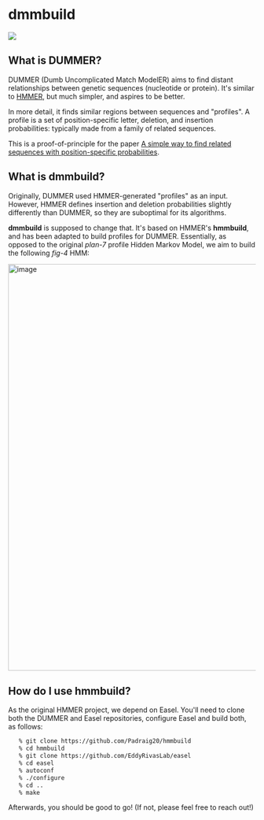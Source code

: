 # dmmbuild
![](https://img.shields.io/badge/license-MIT-brightgreen.svg)

## What is DUMMER?

DUMMER (Dumb Uncomplicated Match ModelER) aims to find distant
relationships between genetic sequences (nucleotide or protein).  It's
similar to [HMMER](http://hmmer.org), but much simpler, and aspires
to be better.

In more detail, it finds similar regions between sequences and
"profiles".  A profile is a set of position-specific letter, deletion,
and insertion probabilities: typically made from a family of related
sequences.

This is a proof-of-principle for the paper [A simple way to find
related sequences with position-specific probabilities](https://doi.org/10.1101/2025.03.14.643233).

## What is dmmbuild?

Originally, DUMMER used HMMER-generated "profiles" as an input.
However, HMMER defines insertion and deletion probabilities slightly
differently than DUMMER, so they are suboptimal for its algorithms.

**dmmbuild** is supposed to change that. It's based on HMMER's
**hmmbuild**, and has been adapted to build profiles for DUMMER.
Essentially, as opposed to the original *plan-7* profile Hidden
Markov Model, we aim to build the following *fig-4* HMM:

<img width="872" height="826" alt="image" src="https://github.com/user-attachments/assets/489fcb3e-a2c0-4db7-9074-6f820757a32d" />

## How do I use hmmbuild?

As the original HMMER project, we depend on Easel. You'll need to clone both the
DUMMER and Easel repositories, configure Easel and build both, as follows:

```bash
   % git clone https://github.com/Padraig20/hmmbuild
   % cd hmmbuild
   % git clone https://github.com/EddyRivasLab/easel
   % cd easel
   % autoconf
   % ./configure
   % cd ..
   % make
```

Afterwards, you should be good to go! (If not, please feel free to reach out!)
